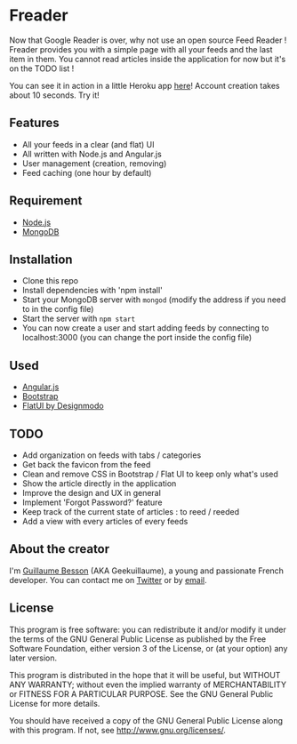 Freader
=======

Now that Google Reader is over, why not use an open source Feed Reader !
Freader provides you with a simple page with all your feeds and the last item in them.
You cannot read articles inside the application for now but it's on the TODO list !

You can see it in action in a little Heroku app [here](http://freader-rss.herokuapp.com/)!
Account creation takes about 10 seconds. Try it!

Features
--------

* All your feeds in a clear (and flat) UI
* All written with Node.js and Angular.js
* User management (creation, removing)
* Feed caching (one hour by default)

Requirement
-----------

* [Node.js](http://nodejs.org/)
* [MongoDB](http://www.mongodb.org/)

Installation
------------

* Clone this repo
* Install dependencies with 'npm install'
* Start your MongoDB server with `mongod` (modify the address if you need to in the config file)
* Start the server with `npm start`
* You can now create a user and start adding feeds by connecting to localhost:3000 (you can change the port inside the config file)

Used
----

* [Angular.js](http://angularjs.org/)
* [Bootstrap](http://twitter.github.io/bootstrap/)
* [FlatUI by Designmodo](http://designmodo.github.io/Flat-UI/)

TODO
----

* Add organization on feeds with tabs / categories
* Get back the favicon from the feed
* Clean and remove CSS in Bootstrap / Flat UI to keep only what's used
* Show the article directly in the application
* Improve the design and UX in general
* Implement 'Forgot Password?' feature
* Keep track of the current state of articles : to reed / reeded
* Add a view with every articles of every feeds

About the creator
-----------------

I'm [Guillaume Besson](http://besson.co/) (AKA Geekuillaume), a young and passionate French developer.
You can contact me on [Twitter](http://twitter.com/geekuillaume) or by [email](mailto:guillaume@besson.com).

License
-------

This program is free software: you can redistribute it and/or modify
it under the terms of the GNU General Public License as published by
the Free Software Foundation, either version 3 of the License, or
(at your option) any later version.

This program is distributed in the hope that it will be useful,
but WITHOUT ANY WARRANTY; without even the implied warranty of
MERCHANTABILITY or FITNESS FOR A PARTICULAR PURPOSE.  See the
GNU General Public License for more details.

You should have received a copy of the GNU General Public License
along with this program.  If not, see <http://www.gnu.org/licenses/>.
